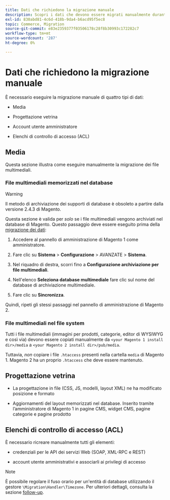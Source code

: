 ```yaml
---
title: Dati che richiedono la migrazione manuale
description: Scopri i dati che devono essere migrati manualmente durante una migrazione di dati da Magento 1 a Magento 2 e come farlo.
exl-id: 830abd81-4c6d-418b-9da4-b6acd95f5ec8
topic: Commerce, Migration
source-git-commit: e83e2359377f03506178c28f8b30993c172282c7
workflow-type: tm+mt
source-wordcount: '287'
ht-degree: 0%

---
```


# Dati che richiedono la migrazione manuale

È necessario eseguire la migrazione manuale di quattro tipi di dati:

* Media

* Progettazione vetrina

* Account utente amministratore

* Elenchi di controllo di accesso (ACL)

## Media

Questa sezione illustra come eseguire manualmente la migrazione dei file multimediali.

### File multimediali memorizzati nel database

>[!WARNING]
>
>Il metodo di archiviazione dei supporti di database è obsoleto a partire dalla versione 2.4.3 di Magento.


Questa sezione è valida per *solo* se i file multimediali vengono archiviati nel database di Magento. Questo passaggio deve essere eseguito prima della [migrazione dei dati](data.md):

1. Accedere al pannello di amministrazione di Magento 1 come amministratore.

1. Fare clic su **Sistema** > **Configurazione** > AVANZATE > **Sistema**.

1. Nel riquadro di destra, scorri fino a **Configurazione archiviazione per file multimediali**.

1. Nell&#39;elenco **Seleziona database multimediale** fare clic sul nome del database di archiviazione multimediale.

1. Fare clic su **Sincronizza**.

Quindi, ripeti gli stessi passaggi nel pannello di amministrazione di Magento 2.

### File multimediali nel file system

Tutti i file multimediali (immagini per prodotti, categorie, editor di WYSIWYG e così via) devono essere copiati manualmente da `<your Magento 1 install dir>/media` a `<your Magento 2 install dir>/pub/media`.

Tuttavia, *non* copiare i file `.htaccess` presenti nella cartella `media` di Magento 1. Magento 2 ha un proprio `.htaccess` che deve essere mantenuto.

## Progettazione vetrina

* La progettazione in file (CSS, JS, modelli, layout XML) ne ha modificato posizione e formato

* Aggiornamenti del layout memorizzati nel database. Inserito tramite l’amministratore di Magento 1 in pagine CMS, widget CMS, pagine categorie e pagine prodotto

## Elenchi di controllo di accesso (ACL)

È necessario ricreare manualmente tutti gli elementi:

* credenziali per le API dei servizi Web (SOAP, XML-RPC e REST)

* account utente amministrativi e associarli ai privilegi di accesso

>[!NOTE]
>
>È possibile regolare il fuso orario per un&#39;entità di database utilizzando il gestore `\Migration\Handler\Timezone`. Per ulteriori dettagli, consulta la sezione [follow-up](follow-up.md).
